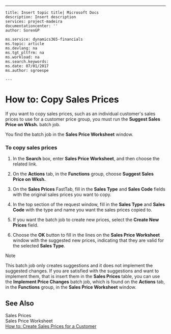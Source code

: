 ---
    title: Insert topic title| Microsoft Docs
    description: Insert description
    services: project-madeira
    documentationcenter: ''
    author: SorenGP

    ms.service: dynamics365-financials
    ms.topic: article
    ms.devlang: na
    ms.tgt_pltfrm: na
    ms.workload: na
    ms.search.keywords:
    ms.date: 07/01/2017
    ms.author: sgroespe

    ---
# How to: Copy Sales Prices
If you want to copy sales prices, such as an individual customer's sales prices to use for a customer price group, you must run the **Suggest Sales Price on Wksh.** batch job.  
  
 You find the batch job in the **Sales Price Worksheet** window.  
  
### To copy sales prices  
  
1.  In the **Search** box, enter **Sales Price Worksheet**, and then choose the related link.  
  
2.  On the **Actions** tab, in the **Functions** group, choose **Suggest Sales Price on Wksh.**  
  
3.  On the **Sales Prices** FastTab, fill in the **Sales Type** and **Sales Code** fields with the original sales prices you want to copy.  
  
4.  In the top section of the request window, fill in the **Sales Type** and **Sales Code** with the type and name you want the sales prices copied to.  
  
5.  If you want the batch job to create new prices, select the **Create New Prices** field.  
  
6.  Choose the **OK** button to fill in the lines on the **Sales Price Worksheet** window with the suggested new prices, indicating that they are valid for the selected **Sales Type**.  
  
> [!NOTE]  
>  This batch job only creates suggestions and it does not implement the suggested changes. If you are satisfied with the suggestions and want to implement them, that is insert them in the **Sales Prices** table, you can use the **Implement Price Changes** batch job, which is found on the **Actions** tab, in the **Functions** group, in the **Sales Price Worksheet** window.  
  
## See Also  
 Sales Prices   
 Sales Price Worksheet   
 [How to: Create Sales Prices for a Customer](../DesignAndEngineering/how-to-create-sales-prices-for-a-customer.md)